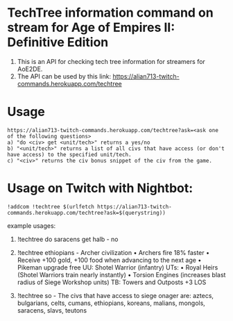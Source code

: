 # TechTree information command on stream for Age of Empires II: Definitive Edition
1. This is an API for checking tech tree information for streamers for AoE2DE.
2. The API can be used by this link: https://alian713-twitch-commands.herokuapp.com/techtree
# Usage
    https://alian713-twitch-commands.herokuapp.com/techtree?ask=<ask one of the following questions>
    a) "do <civ> get <unit/tech>" returns a yes/no
    b) "<unit/tech>" returns a list of all civs that have access (or don't have access) to the specified unit/tech.
    c) "<civ>" returns the civ bonus snippet of the civ from the game.

# Usage on Twitch with Nightbot:
`!addcom !techtree $(urlfetch https://alian713-twitch-commands.herokuapp.com/techtree?ask=$(querystring))`

example usages:
1. !techtree do saracens get halb - no

2. !techtree ethiopians - Archer civilization • Archers fire 18% faster • Receive +100 gold, +100 food when advancing to the next age • Pikeman upgrade free UU: Shotel Warrior (infantry) UTs: • Royal Heirs (Shotel Warriors train nearly instantly) • Torsion Engines (increases blast radius of Siege Workshop units) TB: Towers and Outposts +3 LOS

3. !techtree so - The civs that have access to siege onager are: aztecs, bulgarians, celts, cumans, ethiopians, koreans, malians, mongols, saracens, slavs, teutons

